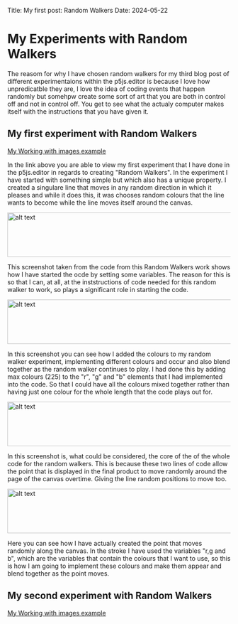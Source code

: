 Title: My first post: Random Walkers
Date: 2024-05-22

# My Experiments with Random Walkers

The reasom for why I have chosen random walkers for my third blog post of different experimentaions within the p5js.editor is because I love how unpredicatble they are, I love the idea of coding events that happen randomly but somehpw create some sort of art that you are both in control off and not in control off. You get to see what the actualy computer makes itself with the instructions that you have given it.

## My first experiment with Random Walkers

[My Working with images example](/skills-github-pages/creativeCode/Random-walker-1/index.html)

In the link above you are able to view my first experiment that I have done in the p5js.editor in regards to creating "Random Walkers". In the experiment I have started with something simple but which also has a unique property. I created a singulare line that moves in any random direction in which it pleases and while it does this, it was chooses random colours that the line wants to become while the line moves itself around the canvas.

<img src="/skills-github-pages/Random-walkers-1.png" alt="alt text" width="600" height="100">

This screenshot taken from the code from this Random Walkers work shows how I have started the ocde by setting some variables. The reason for this is so that I can, at all, at the inststructions of code needed for this random walker to work, so plays a significant role in starting the code.

<img src="/skills-github-pages/Random-walkers-2.png" alt="alt text" width="600" height="100">

In this screenshot you can see how I added the colours to my random walker experiment, implementing different colours and occur and also blend together as the random walker continues to play. I had done this by adding max colours (225) to the "r", "g" and "b" elements that I had implemented into the code. So that I could have all the colours mixed together rather than having just one colour for the whole length that the code plays out for. 

<img src="/skills-github-pages/Random-walkers-3.png" alt="alt text" width="600" height="100">

In this screenshot is, what could be considered, the core of the of the whole code for the random walkers. This is because these two lines of code allow the point that is displayed in the final product to move randomly around the page of the canvas overtime. Giving the line random positions to move too.

<img src="/skills-github-pages/Random-walkers-4.png" alt="alt text" width="600" height="100">

Here you can see how I have actually created the point that moves randomly along the canvas. In the stroke I have used the variables "r,g and b", which are the variables that contain the colours that I want to use, so this is how I am going to implement these colours and make them appear and blend together as the point moves.

## My second experiment with Random Walkers

[My Working with images example](/skills-github-pages/creativeCode/Random-walker-2/index.html)




